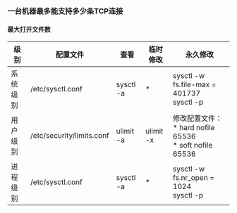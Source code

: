 ### 一台机器最多能支持多少条TCP连接

#### 最大打开文件数

| 级别    | 配置文件 | 查看 | 临时修改 | 永久修改 |
| --     | ----    | --  | ----    | ----   |
| 系统级别 | /etc/sysctl.conf          | sysctl -a | *         | sysctl -w fs.file-max = 401737 <br/>sysctl -p |
| 用户级别 | /etc/security/limits.conf | ulimit -a | ulimit -x | 修改配置文件：<br/>* hard nofile 65536<br/>* soft nofile 65536|
| 进程级别 | /etc/sysctl.conf          | sysctl -a | *         | sysctl -w fs.nr_open = 1024 <br/>sysctl -p |


